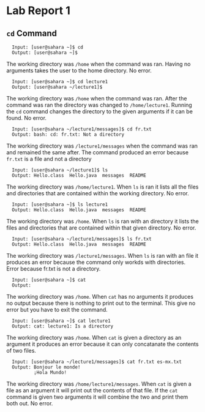 # Lab Report 1

## `cd` Command

```
  Input: [user@sahara ~]$ cd
  Output: [user@sahara ~]$
```
The working directory was `/home` when the command was ran. Having no arguments takes the user to the home directory. No error.

```
  Input: [user@sahara ~]$ cd lecture1
  Output: [user@sahara ~/lecture1]$ 
```
The working directory was `/home` when the command was ran. After the command was ran the directory was changed to `/home/lecture1`. Running the `cd`
command changes the directory to the given arguments if it can be found. No error.

```
  Input: [user@sahara ~/lecture1/messages]$ cd fr.txt
  Output: bash: cd: fr.txt: Not a directory
```
The working directory was `/lecture1/messages` when the command was ran and remained the same after. 
The command produced an error because `fr.txt` is a file and not a directory

```
  Input: [user@sahara ~/lecture1]$ ls
  Output: Hello.class  Hello.java  messages  README
```
The working directory was `/home/lecture1`. When `ls` is ran it lists all the files and directories that are contained within the working directory.
No error.

```
  Input: [user@sahara ~]$ ls lecture1
  Output: Hello.class  Hello.java  messages  README
```
The working directory was `/home`. When `ls` is ran with an directory it lists the files and directories that are contained within that given
directory. No error.

```
  Input: [user@sahara ~/lecture1/messages]$ ls fr.txt
  Output: Hello.class  Hello.java  messages  README
```
The working directory was `/lecture1/messages`. When `ls` is ran with an file it produces an error because the command only workds
with directories. Error because fr.txt is not a directory.

```
  Input: [user@sahara ~]$ cat
  Output:
```
The working directory was `/home`. When `cat` has no arguments it produces no output because there is nothing to print out to the terminal. This give no error but you have to exit the 
command.

```
  Input: [user@sahara ~]$ cat lecture1
  Output: cat: lecture1: Is a directory
```
The working directory was `/home`. When `cat` is given a directory as an argument it produces an error because it can only concatanate the contents of two files.

```
  Input: [user@sahara ~/lecture1/messages]$ cat fr.txt es-mx.txt
  Output: Bonjour le monde!
          ¡Hola Mundo!
```
The working directory was `/home/lecture1/messages`. When `cat` is given a file as an argument it will print out the contents of that file. If the `cat` command is given two arguments
it will combine the two and print them both out. No error.
